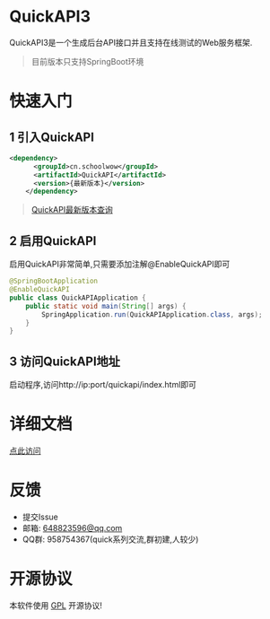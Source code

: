 # QuickAPI3

QuickAPI3是一个生成后台API接口并且支持在线测试的Web服务框架.

> 目前版本只支持SpringBoot环境

# 快速入门

## 1 引入QuickAPI
```xml
<dependency>
      <groupId>cn.schoolwow</groupId>
      <artifactId>QuickAPI</artifactId>
      <version>{最新版本}</version>
    </dependency>
```

> [QuickAPI最新版本查询](https://search.maven.org/search?q=a:QuickAPI)

## 2 启用QuickAPI

启用QuickAPI非常简单,只需要添加注解@EnableQuickAPI即可

```java
@SpringBootApplication
@EnableQuickAPI
public class QuickAPIApplication {
    public static void main(String[] args) {
        SpringApplication.run(QuickAPIApplication.class, args);
    }
}
```

## 3 访问QuickAPI地址

启动程序,访问http://ip:port/quickapi/index.html即可

# 详细文档

[点此访问](https://quickapi.schoolwow.cn/)

# 反馈

* 提交Issue
* 邮箱: 648823596@qq.com
* QQ群: 958754367(quick系列交流,群初建,人较少)

# 开源协议
本软件使用 [GPL](http://www.gnu.org/licenses/gpl-3.0.html) 开源协议!
